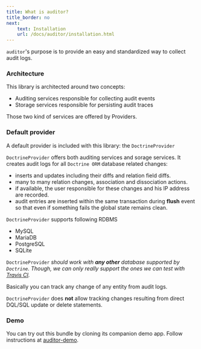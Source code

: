 ```yaml
---
title: What is auditor?
title_border: no
next:
    text: Installation
    url: /docs/auditor/installation.html
---
```


`auditor`'s purpose is to provide an easy and standardized way to collect audit logs.

### Architecture

This library is architected around two concepts:

- Auditing services responsible for collecting audit events
- Storage services responsible for persisting audit traces

Those two kind of services are offered by Providers.


### Default provider

A default provider is included with this library: the `DoctrineProvider`

`DoctrineProvider` offers both auditing services and sorage services.
It creates audit logs for all `Doctrine ORM` database related changes:

- inserts and updates including their diffs and relation field diffs.
- many to many relation changes, association and dissociation actions.
- if available, the user responsible for these changes and his IP address are recorded. 
- audit entries are inserted within the same transaction during **flush** event 
so that even if something fails the global state remains clean.

`DoctrineProvider` supports following RDBMS

* MySQL
* MariaDB
* PostgreSQL
* SQLite

`DoctrineProvider` *should work with **any other** database supported by `Doctrine`. 
Though, we can only really support the ones we can test with [Travis CI](https://travis-ci.com).*

Basically you can track any change of any entity from audit logs.

<div class="border-l-2 p-3 border-blue-400 bg-blue-100">
<code>DoctrineProvider</code> does <strong>not</strong> allow tracking changes resulting from 
direct DQL/SQL update or delete statements.
</div>


### Demo

You can try out this bundle by cloning its companion demo app. 
Follow instructions at [auditor-demo](https://github.com/DamienHarper/auditor-demo).
